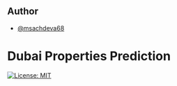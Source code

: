 ## Author

- [@msachdeva68](https://github.com/msachdeva68)

# Dubai Properties Prediction

[![License: MIT](https://img.shields.io/badge/License-MIT-yellow.svg)](https://opensource.org/licenses/MIT)
